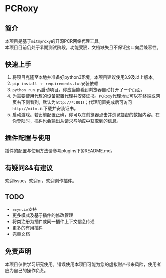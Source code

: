 # PCRoxy  

## 简介  
本项目是基于`mitmproxy`的开源PCR网络代理工具。  
本项目目前仍处于早期测试阶段，功能受限，文档缺失且不保证接口向后兼容性。  

## 快速上手  
1. 将项目克隆至本地并准备好python3环境。本项目建议使用3.9及以上版本。  
2. `pip install -r requirements.txt`安装依赖  
3. `python run.py`启动项目。你应当能看到浏览器自动打开了一个页面。  
4. 为需要使用代理的设备配置代理并安装证书。`PCRoxy`代理地址可以在终端或网页右下侧看到，默认为`http://*:8012`；代理配置完成后可访问`http://mitm.it`下载并安装证书。  
5. 启动游戏。若此前配置正确，你可以在浏览器点击并浏览加密的数据内容。在你登陆时，插件也会输出从请求与响应中获取到的信息。  

## 插件配置与使用  
插件的配置与使用方法请参考plugins下的README.md。  

## 有疑问&&有建议  
欢迎issue，欢迎pr，欢迎创作插件。  

## TODO  
- `asyncio`支持  
- 更多模式及基于插件的修改管理  
- 将类注册为插件或同一插件上下文信息传递  
- 更多的有用插件  
- 完善文档  

## 免责声明
本项目仅供学习研究使用。错误使用本项目可能为您的虚拟财产带来风险，使用者应为自己的操作负责。  